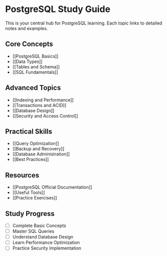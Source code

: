 # PostgreSQL Study Guide

This is your central hub for PostgreSQL learning. Each topic links to detailed notes and examples.

## Core Concepts
- [[PostgreSQL Basics]]
- [[Data Types]]
- [[Tables and Schema]]
- [[SQL Fundamentals]]

## Advanced Topics
- [[Indexing and Performance]]
- [[Transactions and ACID]]
- [[Database Design]]
- [[Security and Access Control]]

## Practical Skills
- [[Query Optimization]]
- [[Backup and Recovery]]
- [[Database Administration]]
- [[Best Practices]]

## Resources
- [[PostgreSQL Official Documentation]]
- [[Useful Tools]]
- [[Practice Exercises]]

## Study Progress
- [ ] Complete Basic Concepts
- [ ] Master SQL Queries
- [ ] Understand Database Design
- [ ] Learn Performance Optimization
- [ ] Practice Security Implementation
